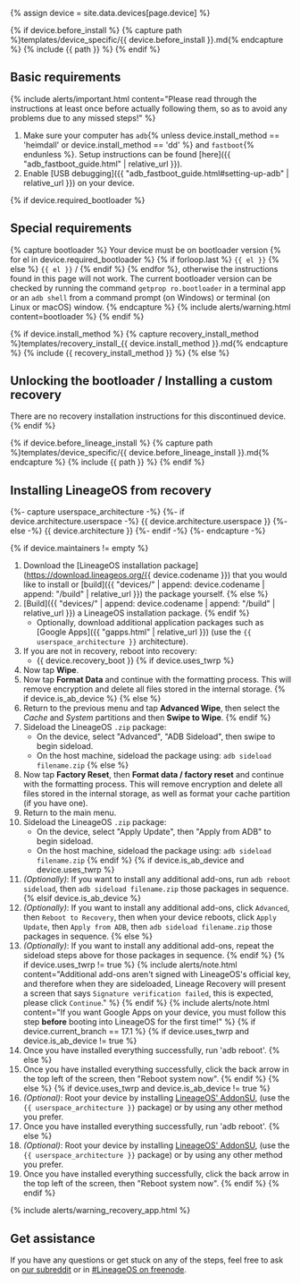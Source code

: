 {% assign device = site.data.devices[page.device] %}

{% if device.before_install %}
{% capture path %}templates/device_specific/{{ device.before_install }}.md{% endcapture %}
{% include {{ path }} %}
{% endif %}

## Basic requirements

{% include alerts/important.html content="Please read through the instructions at least once before actually following them, so as to avoid any problems due to any missed steps!" %}

1. Make sure your computer has `adb`{% unless device.install_method == 'heimdall' or device.install_method == 'dd' %} and `fastboot`{% endunless %}. Setup instructions can be found [here]({{ "adb_fastboot_guide.html" | relative_url }}).
2. Enable [USB debugging]({{ "adb_fastboot_guide.html#setting-up-adb" | relative_url }}) on your device.

{% if device.required_bootloader %}
## Special requirements

{% capture bootloader %}
Your device must be on bootloader version {% for el in device.required_bootloader %} {% if forloop.last %} `{{ el }}` {% else %} `{{ el }}` / {% endif %} {% endfor %}, otherwise the instructions found in this page will not work.
The current bootloader version can be checked by running the command `getprop ro.bootloader` in a terminal app or an `adb shell` from a command prompt (on Windows) or terminal (on Linux or macOS) window.
{% endcapture %}
{% include alerts/warning.html content=bootloader %}
{% endif %}

{% if device.install_method %}
{% capture recovery_install_method %}templates/recovery_install_{{ device.install_method }}.md{% endcapture %}
{% include {{ recovery_install_method }} %}
{% else %}
## Unlocking the bootloader / Installing a custom recovery

There are no recovery installation instructions for this discontinued device.
{% endif %}

{% if device.before_lineage_install %}
{% capture path %}templates/device_specific/{{ device.before_lineage_install }}.md{% endcapture %}
{% include {{ path }} %}
{% endif %}

## Installing LineageOS from recovery

{%- capture userspace_architecture -%}
{%- if device.architecture.userspace -%}
{{ device.architecture.userspace }}
{%- else -%}
{{ device.architecture }}
{%- endif -%}
{%- endcapture -%}

{% if device.maintainers != empty %}
1. Download the [LineageOS installation package](https://download.lineageos.org/{{ device.codename }}) that you would like to install or [build]({{ "devices/" | append: device.codename | append: "/build" | relative_url }}) the package yourself.
{% else %}
1. [Build]({{ "devices/" | append: device.codename | append: "/build" | relative_url }}) a LineageOS installation package.
{% endif %}
    * Optionally, download additional application packages such as [Google Apps]({{ "gapps.html" | relative_url }}) (use the `{{ userspace_architecture }}` architecture).
2. If you are not in recovery, reboot into recovery:
    * {{ device.recovery_boot }}
{% if device.uses_twrp %}
3. Now tap **Wipe**.
4. Now tap **Format Data** and continue with the formatting process. This will remove encryption and delete all files stored in the internal storage.
{% if device.is_ab_device %}
{% else %}
5. Return to the previous menu and tap **Advanced Wipe**, then select the *Cache* and *System* partitions and then **Swipe to Wipe**.
{% endif %}
6. Sideload the LineageOS `.zip` package:
    * On the device, select "Advanced", "ADB Sideload", then swipe to begin sideload.
    * On the host machine, sideload the package using: `adb sideload filename.zip`
{% else %}
3. Now tap **Factory Reset**, then **Format data / factory reset** and continue with the formatting process. This will remove encryption and delete all files stored in the internal storage, as well as format your cache partition (if you have one).
5. Return to the main menu.
6. Sideload the LineageOS `.zip` package:
    * On the device, select "Apply Update", then "Apply from ADB" to begin sideload.
    * On the host machine, sideload the package using: `adb sideload filename.zip`
{% endif %}
{% if device.is_ab_device and device.uses_twrp %}
7. _(Optionally)_: If you want to install any additional add-ons, run `adb reboot sideload`, then `adb sideload filename.zip` those packages in sequence.
{% elsif device.is_ab_device %}
7. _(Optionally)_: If you want to install any additional add-ons, click `Advanced`, then `Reboot to Recovery`, then when your device reboots, click `Apply Update`, then `Apply from ADB`, then `adb sideload filename.zip` those packages in sequence.
{% else %}
7. _(Optionally)_: If you want to install any additional add-ons, repeat the sideload steps above for those packages in sequence.
{% endif %}
{% if device.uses_twrp != true %}
    {% include alerts/note.html content="Additional add-ons aren't signed with LineageOS's official key, and therefore when they are sideloaded, Lineage Recovery  will present a screen that says `Signature verification failed`, this is expected, please click `Continue`." %}
{% endif %}
    {% include alerts/note.html content="If you want Google Apps on your device, you must follow this step **before** booting into LineageOS for the first time!" %}
{% if device.current_branch == 17.1 %}
{% if device.uses_twrp and device.is_ab_device != true %}
8. Once you have installed everything successfully, run 'adb reboot'.
{% else %}
8. Once you have installed everything successfully, click the back arrow in the top left of the screen, then "Reboot system now".
{% endif %}
{% else %}
{% if device.uses_twrp and device.is_ab_device != true %}
8. _(Optional)_: Root your device by installing [LineageOS' AddonSU](https://download.lineageos.org/extras), (use the `{{ userspace_architecture }}` package) or by using any other method you prefer.
9. Once you have installed everything successfully, run 'adb reboot'.
{% else %}
8. _(Optional)_: Root your device by installing [LineageOS' AddonSU](https://download.lineageos.org/extras), (use the `{{ userspace_architecture }}` package) or by using any other method you prefer.
9. Once you have installed everything successfully, click the back arrow in the top left of the screen, then "Reboot system now".
{% endif %}
{% endif %}

{% include alerts/warning_recovery_app.html %}

## Get assistance

If you have any questions or get stuck on any of the steps, feel free to ask on [our subreddit](https://reddit.com/r/LineageOS) or in
[#LineageOS on freenode](https://webchat.freenode.net/?channels=LineageOS).
